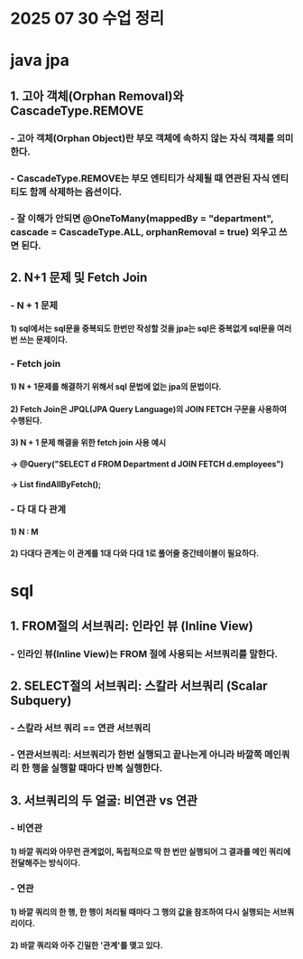 # 2025 07 30 수업 정리
# java jpa
## 1. 고아 객체(Orphan Removal)와 CascadeType.REMOVE
### - 고아 객체(Orphan Object)란 부모 객체에 속하지 않는 자식 객체를 의미한다.
### - CascadeType.REMOVE는 부모 엔티티가 삭제될 때 연관된 자식 엔티티도 함께 삭제하는 옵션이다.
### - 잘 이해가 안되면 @OneToMany(mappedBy = "department", cascade = CascadeType.ALL, orphanRemoval = true) 외우고 쓰면 된다.
## 2. N+1 문제 및 Fetch Join
### - N + 1 문제
#### 1) sql에서는 sql문을 중복되도 한번만 작성할 것을 jpa는 sql은 중복없게 sql문을 여러번 쓰는 문제이다.
### - Fetch join
#### 1) N + 1문제를 해결하기 위해서 sql 문법에 없는 jpa의 문법이다.
#### 2) Fetch Join은 JPQL(JPA Query Language)의 JOIN FETCH 구문을 사용하여 수행된다.
#### 3) N + 1 문제 해결을 위한 fetch join 사용 예시
#### -> @Query("SELECT d FROM Department  d JOIN FETCH d.employees")
#### -> List<Department> findAllByFetch();
### - 다 대 다 관계
#### 1) N : M
#### 2) 다대다 관계는 이 관계를 1대 다와 다대 1로 풀어줄 중간테이블이 필요하다.

# sql
## 1. FROM절의 서브쿼리: 인라인 뷰 (Inline View)
### - 인라인 뷰(Inline View)는 FROM 절에 사용되는 서브쿼리를 말한다.
## 2. SELECT절의 서브쿼리: 스칼라 서브쿼리 (Scalar Subquery)
### - 스칼라 서브 쿼리 == 연관 서브쿼리
### - 연관서브쿼리: 서브쿼리가 한번 실행되고 끝나는게 아니라 바깥쪽 메인쿼리 한 행을 실행할 때마다 반복 실행한다.
## 3. 서브쿼리의 두 얼굴: 비연관 vs 연관
### - 비연관
#### 1) 바깥 쿼리와 아무런 관계없이, 독립적으로 딱 한 번만 실행되어 그 결과를 메인 쿼리에 전달해주는 방식이다.
### - 연관
#### 1) 바깥 쿼리의 한 행, 한 행이 처리될 때마다 그 행의 값을 참조하여 다시 실행되는 서브쿼리이다.
#### 2) 바깥 쿼리와 아주 긴밀한 '관계'를 맺고 있다.



